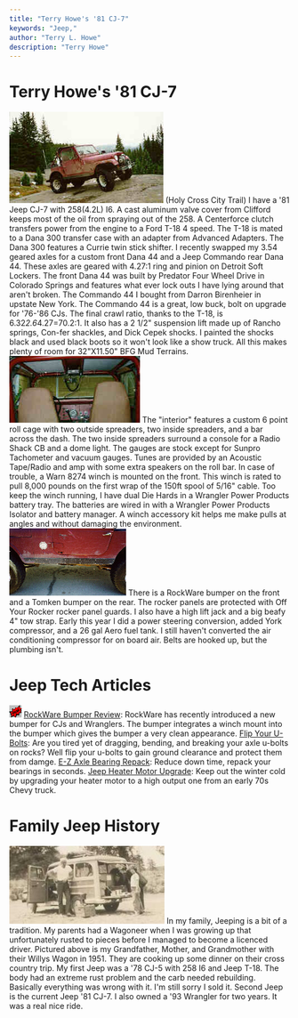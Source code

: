 ```yaml
---
title: "Terry Howe's '81 CJ-7"
keywords: "Jeep,"
author: "Terry L. Howe"
description: "Terry Howe"
---
```


# Terry Howe's '81 CJ-7
![](/images/txh3202/trail/hc1.jpg)
(Holy Cross City Trail)
I have a '81 Jeep CJ-7 with 258(4.2L) I6.  A cast aluminum valve cover
from Clifford keeps most of the oil from spraying out of the 258.
A Centerforce clutch transfers power from the engine to a
Ford T-18 4 speed.  The T-18 is mated to a Dana 300
transfer case with an adapter from Advanced Adapters.
The Dana 300 features a Currie twin stick shifter.
I recently swapped my 3.54 geared axles for a custom front Dana
44 and a Jeep Commando rear Dana 44.  These axles are geared with
4.27:1 ring and pinion on Detroit Soft Lockers.  The front Dana 44
was built by Predator Four Wheel Drive in Colorado Springs and features
what ever lock outs I have lying around that aren't broken.  The
Commando 44 I bought from Darron Birenheier
in upstate New York.  The Commando 44 is a great, low buck, bolt on
upgrade for '76-'86 CJs.  The final crawl ratio, thanks to the T-18,
is 6.32*2.6*4.27=70.2:1.
It also has a 2 1/2" suspension lift
made up of Rancho springs, Con-fer shackles, and Dick
Cepek shocks.  I painted the shocks black and used black
boots so it won't look like a show truck.  All this makes
plenty of room for 32"X11.50" BFG Mud Terrains.
![Jeep Interior](/images/txh3202/cj7/interior.jpg)
The "interior" features a custom 6 point roll cage with two outside
spreaders, two inside spreaders, and a bar across the dash.  The two
inside spreaders surround a console for a Radio Shack CB and a dome
light.  The gauges are stock except for Sunpro Tachometer and vacuum
gauges.  Tunes are provided by an Acoustic Tape/Radio and amp with
some extra speakers on the roll bar.
In case of trouble, a Warn 8274 winch is
mounted on the front.  This winch is rated to pull 8,000 pounds
on the first wrap of the 150ft spool of 5/16" cable.  Too keep the winch
running, I have dual Die Hards in a Wrangler Power Products battery
tray.  The batteries are wired in with a Wrangler Power Products
Isolator and battery manager.  A winch accessory kit helps me make
pulls at angles and without damaging the environment.
[![Jeep Mom](/images/txh3202/cj7/rocker_.jpg)]()
There is a RockWare bumper on the front and a Tomken bumper on the
rear.  The rocker panels are protected with Off Your Rocker rocker
panel guards.
I also have a high lift jack and a big beafy 4"
tow strap.
Early this year I did a power steering conversion, added York
compressor, and a 26 gal Aero fuel tank.  I still haven't converted
the air conditioning compressor for on board air.  Belts
are hooked up, but the plumbing isn't.
# Jeep Tech Articles
![new](/images/txh3202/new.gif)
[RockWare Bumper Review](/body/rockware.html):
RockWare has recently introduced a new bumper for CJs and Wranglers.
The bumper integrates a winch mount into the bumper which gives the
bumper a very clean appearance.
[Flip Your U-Bolts](/susp/ubolt.html):
Are you tired yet of dragging, bending, and breaking your axle
u-bolts on rocks?  Well flip your u-bolts to gain ground clearance
and protect them from damge.
[E-Z Axle Bearing Repack](/axle/zerk.html):
Reduce down time, repack your bearings in seconds.
[Jeep Heater Motor Upgrade](/body/heater.html):
Keep out the winter cold by upgrading your heater motor to a high
output one from an early 70s Chevy truck.
# Family Jeep History
![Jeep Mom](/images/txh3202/cj7/jeepmom.jpg)
In my family, Jeeping is a bit of a tradition.  My parents had a
Wagoneer when I was growing up that unfortunately rusted to
pieces before I managed to become a licenced driver.  Pictured
above is my Grandfather, Mother, and Grandmother with their
Willys Wagon in 1951.  They are cooking up some dinner on their
cross country trip.
My first Jeep was a '78 CJ-5 with 258 I6 and Jeep T-18.  The
body had an extreme rust problem and the carb needed rebuilding.
Basically everything was wrong with it.  I'm still sorry I
sold it.  Second Jeep is the current Jeep '81 CJ-7.  I also
owned a '93 Wrangler for two years.  It was a real nice ride.